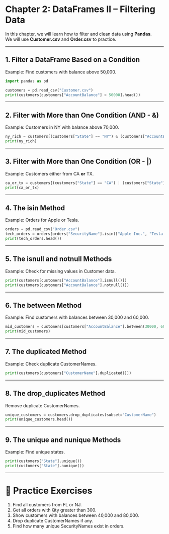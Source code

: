 # Chapter 2: DataFrames II – Filtering Data

In this chapter, we will learn how to filter and clean data using **Pandas**.  
We will use **Customer.csv** and **Order.csv** to practice.

---

## 1. Filter a DataFrame Based on a Condition

Example: Find customers with balance above 50,000.

```python
import pandas as pd

customers = pd.read_csv("Customer.csv")
print(customers[customers["AccountBalance"] > 50000].head())
```

---

## 2. Filter with More than One Condition (AND - &)

Example: Customers in NY with balance above 70,000.

```python
ny_rich = customers[(customers["State"] == "NY") & (customers["AccountBalance"] > 70000)]
print(ny_rich)
```

---

## 3. Filter with More than One Condition (OR - |)

Example: Customers either from CA **or** TX.

```python
ca_or_tx = customers[(customers["State"] == "CA") | (customers["State"] == "TX")]
print(ca_or_tx)
```

---

## 4. The isin Method

Example: Orders for Apple or Tesla.

```python
orders = pd.read_csv("Order.csv")
tech_orders = orders[orders["SecurityName"].isin(["Apple Inc.", "Tesla Inc."])]
print(tech_orders.head())
```

---

## 5. The isnull and notnull Methods

Example: Check for missing values in Customer data.

```python
print(customers[customers["AccountBalance"].isnull()])
print(customers[customers["AccountBalance"].notnull()])
```

---

## 6. The between Method

Example: Find customers with balances between 30,000 and 60,000.

```python
mid_customers = customers[customers["AccountBalance"].between(30000, 60000)]
print(mid_customers)
```

---

## 7. The duplicated Method

Example: Check duplicate CustomerNames.

```python
print(customers[customers["CustomerName"].duplicated()])
```

---

## 8. The drop_duplicates Method

Remove duplicate CustomerNames.

```python
unique_customers = customers.drop_duplicates(subset="CustomerName")
print(unique_customers.head())
```

---

## 9. The unique and nunique Methods

Example: Find unique states.

```python
print(customers["State"].unique())
print(customers["State"].nunique())
```

---

# 📝 Practice Exercises

1. Find all customers from FL or NJ.  
2. Get all orders with Qty greater than 300.  
3. Show customers with balances between 40,000 and 80,000.  
4. Drop duplicate CustomerNames if any.  
5. Find how many unique SecurityNames exist in orders.  
